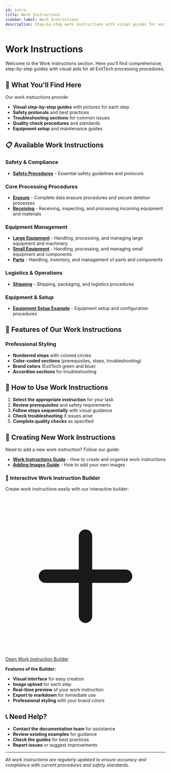 ```yaml
---
id: intro
title: Work Instructions
sidebar_label: Work Instructions
description: Step-by-step work instructions with visual guides for various processes and procedures
---
```


# Work Instructions

Welcome to the Work Instructions section. Here you'll find comprehensive, step-by-step guides with visual aids for all ExitTech processing procedures.

## 🎯 **What You'll Find Here**

Our work instructions provide:
- **Visual step-by-step guides** with pictures for each step
- **Safety protocols** and best practices
- **Troubleshooting sections** for common issues
- **Quality check procedures** and standards
- **Equipment setup** and maintenance guides

## 📋 **Available Work Instructions**

### Safety & Compliance
- **[Safety Procedures](/docs/work-instructions/safety-procedures)** - Essential safety guidelines and protocols

### Core Processing Procedures
- **[Erasure](/docs/work-instructions/erasure)** - Complete data erasure procedures and secure deletion processes
- **[Receiving](/docs/work-instructions/receiving)** - Receiving, inspecting, and processing incoming equipment and materials

### Equipment Management
- **[Large Equipment](/docs/work-instructions/large-equipment)** - Handling, processing, and managing large equipment and machinery
- **[Small Equipment](/docs/work-instructions/small-equipment)** - Handling, processing, and managing small equipment and components
- **[Parts](/docs/work-instructions/parts)** - Handling, inventory, and management of parts and components

### Logistics & Operations
- **[Shipping](/docs/work-instructions/shipping)** - Shipping, packaging, and logistics procedures

### Equipment & Setup
- **[Equipment Setup Example](/docs/work-instructions/equipment-setup-example)** - Equipment setup and configuration procedures

## 🎨 **Features of Our Work Instructions**


### Professional Styling
- **Numbered steps** with colored circles
- **Color-coded sections** (prerequisites, steps, troubleshooting)
- **Brand colors** (ExitTech green and blue)
- **Accordion sections** for troubleshooting


## 🚀 **How to Use Work Instructions**

1. **Select the appropriate instruction** for your task
2. **Review prerequisites** and safety requirements
3. **Follow steps sequentially** with visual guidance
4. **Check troubleshooting** if issues arise
5. **Complete quality checks** as specified

## 🔧 **Creating New Work Instructions**

Need to add a new work instruction? Follow our guide:
- **[Work Instructions Guide](/docs/work-instructions/README)** - How to create and organize work instructions
- **[Adding Images Guide](/docs/work-instructions/adding-your-images)** - How to add your own images

### 🚀 **Interactive Work Instruction Builder**

Create work instructions easily with our interactive builder:

<div class="text-center my-8">
  <a href="/work-instruction-builder" class="inline-flex items-center px-6 py-3 bg-gradient-to-r from-green-500 to-blue-600 text-white font-semibold rounded-lg shadow-lg hover:from-green-600 hover:to-blue-700 transition-all duration-200 transform hover:scale-105">
    <svg class="w-5 h-5 mr-2" fill="none" stroke="currentColor" viewBox="0 0 24 24">
      <path stroke-linecap="round" stroke-linejoin="round" stroke-width="2" d="M12 6v6m0 0v6m0-6h6m-6 0H6"></path>
    </svg>
    Open Work Instruction Builder
  </a>
</div>

**Features of the Builder:**
- **Visual interface** for easy creation
- **Image upload** for each step
- **Real-time preview** of your work instruction
- **Export to markdown** for immediate use
- **Professional styling** with your brand colors

## 📞 **Need Help?**

- **Contact the documentation team** for assistance
- **Review existing examples** for guidance
- **Check the guides** for best practices
- **Report issues** or suggest improvements

---

*All work instructions are regularly updated to ensure accuracy and compliance with current procedures and safety standards.*